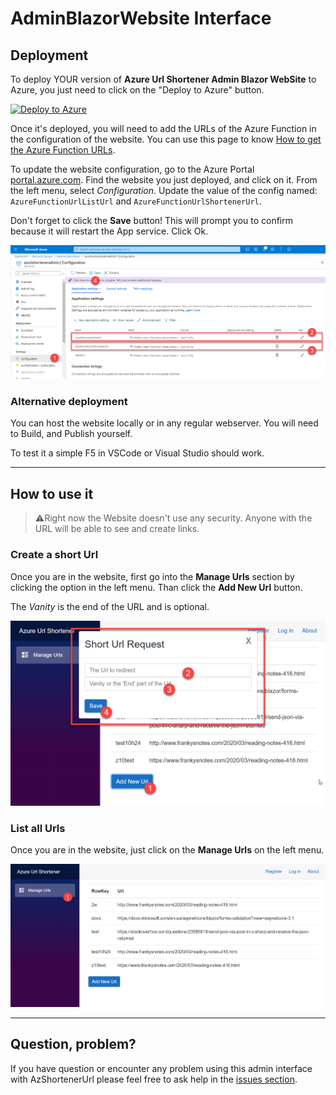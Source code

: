 # AdminBlazorWebsite Interface

## Deployment

To deploy YOUR version of **Azure Url Shortener Admin Blazor WebSite** to Azure, you just need to click on the "Deploy to Azure" button.

[![Deploy to Azure](https://aka.ms/deploytoazurebutton)](https://portal.azure.com/?WT.mc_id=urlshortener-github-frbouche#create/Microsoft.Template/uri/https%3A%2F%2Fraw.githubusercontent.com%2FFBoucher%2FAzUrlShortener%2Fmaster%2Fsrc%2FadminTools%2FadminBlazorWebsite%2Fdeployment%2FadminBlazorWebsite-deployAzure.json)

Once it's deployed, you will need to add the URLs of the Azure Function in the configuration of the website. You can use this page to know [How to get the Azure Function URLs](https://github.com/FBoucher/AzUrlShortener/blob/master/post-deployment-configuration.md#how-to-get-the-azure-function-urls). 

To update the website configuration, go to the Azure Portal [portal.azure.com](portal.azure.com). Find the website you just deployed, and click on it. From the left menu, select *Configuration*. Update the value of the config named: `AzureFunctionUrlListUrl` and `AzureFunctionUrlShortenerUrl`.

Don't forget to click the **Save** button! This will prompt you to confirm because it will restart the App service. Click Ok.

![Update App Service Config][portalConfig]

### Alternative deployment

You can host the website locally or in any regular webserver.  You will need to Build, and Publish yourself.  

To test it a simple F5 in VSCode or Visual Studio should work.


---


## How to use it

> ⚠️Right now the Website doesn't use any security. Anyone with the URL will be able to see and create links.


### Create a short Url

Once you are in the website, first go into the **Manage Urls** section by clicking the option in the left menu. Than click the **Add New Url** button.

The *Vanity* is the end of  the URL and is optional.

![How To Add a Url][adminBlazorWebsite_Add_Url]


### List all Urls

Once you are in the website, just click on the **Manage Urls** on the left menu.

![See Url list][adminBlazorWebsite_Url_list]


---


## Question, problem?

If you have question or encounter any problem using this admin interface with AzShortenerUrl please feel free to ask help in the [issues section](https://github.com/FBoucher/AzUrlShortener/issues).


[adminBlazorWebsite_Url_list]: medias/adminBlazorWebsite_Url_list.png
[adminBlazorWebsite_Add_Url]: medias/adminBlazorWebsite_Add_Url.png
[portalConfig]: medias/portalConfig.png

